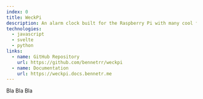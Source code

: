 ```yaml
---
index: 0
title: WeckPi
description: An alarm clock built for the Raspberry Pi with many cool features.
technologies:
  - javascript
  - svelte
  - python
links:
  - name: GitHub Repository
    url: https://github.com/bennetrr/weckpi
  - name: Documentation
    url: https://weckpi.docs.bennetr.me
---
```


Bla Bla Bla
